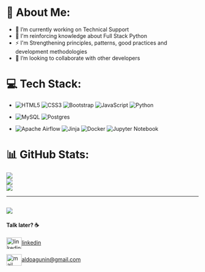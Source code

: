 <!--
**aga60/aga60** is a ✨ _special_ ✨ repository because its `README.md` (this file) appears on your GitHub profile.

Here are some ideas to get you started:

- 🔭 I’m currently working on ...
- 🌱 I’m currently learning ...
- 👯 I’m looking to collaborate on ...
- 🤔 I’m looking for help with ...
- 💬 Ask me about ...
- 📫 How to reach me: ...
- 😄 Pronouns: ...
- ⚡ Fun fact: ...
-->
# 💫 About Me:
- 🔭 I’m currently working on Technical Support
- 🌱 I'm reinforcing knowledge about Full Stack Python
- ⚡ I'm Strengthening principles, patterns, good practices and development methodologies
- 👯 I’m looking to collaborate with other developers


# 💻 Tech Stack:
- ![HTML5](https://img.shields.io/badge/html5-%23E34F26.svg?style=flat&logo=html5&logoColor=white) ![CSS3](https://img.shields.io/badge/css3-%231572B6.svg?style=flat&logo=css3&logoColor=white) ![Bootstrap](https://img.shields.io/badge/bootstrap-%238511FA.svg?style=flat&logo=bootstrap&logoColor=white) ![JavaScript](https://img.shields.io/badge/javascript-%23323330.svg?style=flat&logo=javascript&logoColor=%23F7DF1E) ![Python](https://img.shields.io/badge/python-3670A0?style=flat&logo=python&logoColor=ffdd54)

- ![MySQL](https://img.shields.io/badge/mysql-%2300f.svg?style=flat&logo=mysql&logoColor=white) ![Postgres](https://img.shields.io/badge/postgres-%23316192.svg?style=flat&logo=postgresql&logoColor=white)

- ![Apache Airflow](https://img.shields.io/badge/Apache%20Airflow-017CEE?style=flat&logo=Apache%20Airflow&logoColor=white) ![Jinja](https://img.shields.io/badge/jinja-white.svg?style=flat&logo=jinja&logoColor=black) ![Docker](https://img.shields.io/badge/docker-%230db7ed.svg?style=flat&logo=docker&logoColor=white) ![Jupyter Notebook](https://img.shields.io/badge/jupyter-%23FA0F00.svg?style=flat&logo=jupyter&logoColor=white)

# 📊 GitHub Stats:
![](https://github-readme-stats.vercel.app/api?username=aga60&theme=radical&hide_border=false&include_all_commits=false&count_private=false)<br/>
![](https://github-readme-streak-stats.herokuapp.com/?user=aga60&theme=radical&hide_border=false)<br/>
![](https://github-readme-stats.vercel.app/api/top-langs/?username=aga60&theme=radical&hide_border=false&include_all_commits=false&count_private=false&layout=compact)

---
[![](https://visitcount.itsvg.in/api?id=aga60&icon=5&color=10)](https://visitcount.itsvg.in)
---

#### Talk later? ☕️

<a href="https://www.linkedin.com/in/aldo-agunin-570511b/" target="blank"><img align="center" src="https://cdn.jsdelivr.net/npm/simple-icons@3.0.1/icons/linkedin.svg" alt="linkedin aldo agunin" height="30" width="40" />linkedin</a>

<a href="mailto:aldoagunin@gmail.com" target="blank"><img align="center" src="https://cdn.jsdelivr.net/npm/simple-icons@3.0.1/icons/gmail.svg" alt="mail aldo agunin" height="30" width="40" />aldoagunin@gmail.com</a>
</p>


